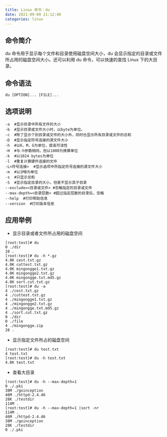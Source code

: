 ```yaml
---
title: Linux 命令：du
date: 2021-09-09 21:12:40
categories: linux
---
```

## 命令简介
du 命令用于显示每个文件和目录使用磁盘空间大小，du 会显示指定的目录或文件所占用的磁盘空间大小。还可以利用 du 命令，可以快速的查找 Linux 下的大目录。

## 命令语法
```
du [OPTION]... [FILE]...
```
## 选项说明
```
-a  #显示目录中所有文件的大小
-b  #显示目录或文件大小时，以byte为单位。
-c  #除了显示个别目录或文件的大小外，同时也显示所有目录或文件的总和
-D  #显示指定符号连接的源文件大小
-h  #以K，M，G为单位，提高可读性
-H  #与-h参数相同，但以1000为换算单位
-k  #以1024 bytes为单位
-l  #重复计算硬件连接的文件
-L<符号连接>  #显示选项中所指定符号连接的源文件大小
-m  #以1MB为单位
-s  #只显示总和
-S  #显示指定目录的大小，但是不显示其子目录
--exclude=<目录或文件> #忽略指定的目录或文件
--max-depth=<目录层数> #超过指定层数的目录后，忽略
--help  #打印帮助信息
--version  #打印版本信息
```
## 应用举例
- 显示目录或者文件所占用的磁盘空间
```
[root:test]# du
0 ./dir
28 .
[root:test]# du -h *.gz
4.0K cest.txt.gz
4.0K cuttest.txt.gz
4.0K mingongge1.txt.gz
4.0K mingongge2.txt.gz
4.0K mingongge.txt.md5.gz
4.0K sort.cut.txt.gz
[root:test]# du -a
4 ./cest.txt.gz
4 ./cuttest.txt.gz
4 ./mingongge1.txt.gz
4 ./mingongge2.txt.gz
4 ./mingongge.txt.md5.gz
4 ./sort.cut.txt.gz
0 ./dir
0 ./file
4 ./mingongge.zip
28 .
```
- 显示指定文件所占的磁盘空间
```
[root:test]# du test.txt
4 test.txt
[root:test]# du -h test.txt
4.0K test.txt
```
- 查看大目录
```
[root:test]# du -h --max-depth=1
0 ./.pki
38M ./goinception
46M ./httpd-2.4.46
28K ./testdir
114M .
[root:test]# du -h --max-depth=1 |sort -nr
114M .
46M ./httpd-2.4.46
38M ./goinception
28K ./testdir
0 ./.pki
```
